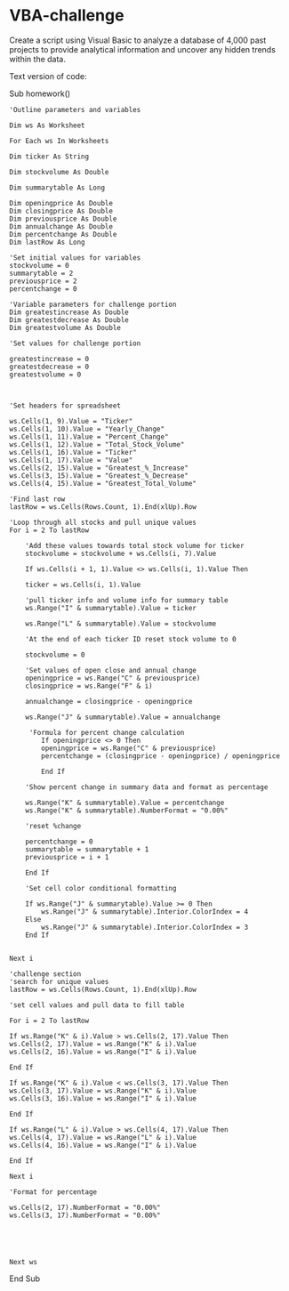 # VBA-challenge
Create a script using Visual Basic to analyze a database of 4,000 past projects to provide analytical information and uncover any hidden trends within the data.


Text version of code:

Sub homework()
    
    'Outline parameters and variables
    
    Dim ws As Worksheet
    
    For Each ws In Worksheets
    
    Dim ticker As String
    
    Dim stockvolume As Double
    
    Dim summarytable As Long
    
    Dim openingprice As Double
    Dim closingprice As Double
    Dim previousprice As Double
    Dim annualchange As Double
    Dim percentchange As Double
    Dim lastRow As Long
    
    'Set initial values for variables
    stockvolume = 0
    summarytable = 2
    previousprice = 2
    percentchange = 0
    
    'Variable parameters for challenge portion
    Dim greatestincrease As Double
    Dim greatestdecrease As Double
    Dim greatestvolume As Double
    
    'Set values for challenge portion
    
    greatestincrease = 0
    greatestdecrease = 0
    greatestvolume = 0
    


    'Set headers for spreadsheet
    
    ws.Cells(1, 9).Value = "Ticker"
    ws.Cells(1, 10).Value = "Yearly_Change"
    ws.Cells(1, 11).Value = "Percent_Change"
    ws.Cells(1, 12).Value = "Total_Stock_Volume"
    ws.Cells(1, 16).Value = "Ticker"
    ws.Cells(1, 17).Value = "Value"
    ws.Cells(2, 15).Value = "Greatest_%_Increase"
    ws.Cells(3, 15).Value = "Greatest_%_Decrease"
    ws.Cells(4, 15).Value = "Greatest_Total_Volume"
    
    'Find last row
    lastRow = ws.Cells(Rows.Count, 1).End(xlUp).Row
        
    'Loop through all stocks and pull unique values
    For i = 2 To lastRow
    
        'Add these values towards total stock volume for ticker
        stockvolume = stockvolume + ws.Cells(i, 7).Value
        
        If ws.Cells(i + 1, 1).Value <> ws.Cells(i, 1).Value Then
        
        ticker = ws.Cells(i, 1).Value
        
        'pull ticker info and volume info for summary table
        ws.Range("I" & summarytable).Value = ticker
        
        ws.Range("L" & summarytable).Value = stockvolume
        
        'At the end of each ticker ID reset stock volume to 0
        
        stockvolume = 0
        
        'Set values of open close and annual change
        openingprice = ws.Range("C" & previousprice)
        closingprice = ws.Range("F" & i)
        
        annualchange = closingprice - openingprice
        
        ws.Range("J" & summarytable).Value = annualchange
        
         'Formula for percent change calculation
            If openingprice <> 0 Then
            openingprice = ws.Range("C" & previousprice)
            percentchange = (closingprice - openingprice) / openingprice
            
            End If
        
        'Show percent change in summary data and format as percentage
        
        ws.Range("K" & summarytable).Value = percentchange
        ws.Range("K" & summarytable).NumberFormat = "0.00%"
        
        'reset %change
        
        percentchange = 0
        summarytable = summarytable + 1
        previousprice = i + 1
        
        End If
        
        'Set cell color conditional formatting
        
        If ws.Range("J" & summarytable).Value >= 0 Then
            ws.Range("J" & summarytable).Interior.ColorIndex = 4
        Else
            ws.Range("J" & summarytable).Interior.ColorIndex = 3
        End If
        
        
    Next i
    
    'challenge section
    'search for unique values
    lastRow = ws.Cells(Rows.Count, 1).End(xlUp).Row
    
    'set cell values and pull data to fill table
    
    For i = 2 To lastRow
    
    If ws.Range("K" & i).Value > ws.Cells(2, 17).Value Then
    ws.Cells(2, 17).Value = ws.Range("K" & i).Value
    ws.Cells(2, 16).Value = ws.Range("I" & i).Value
    
    End If
    
    If ws.Range("K" & i).Value < ws.Cells(3, 17).Value Then
    ws.Cells(3, 17).Value = ws.Range("K" & i).Value
    ws.Cells(3, 16).Value = ws.Range("I" & i).Value
    
    End If
    
    If ws.Range("L" & i).Value > ws.Cells(4, 17).Value Then
    ws.Cells(4, 17).Value = ws.Range("L" & i).Value
    ws.Cells(4, 16).Value = ws.Range("I" & i).Value
    
    End If
    
    Next i
    
    'Format for percentage
    
    ws.Cells(2, 17).NumberFormat = "0.00%"
    ws.Cells(3, 17).NumberFormat = "0.00%"
     
    
    
            
            
    Next ws
    

End Sub

    

